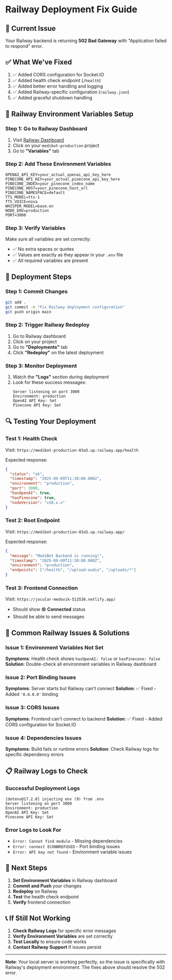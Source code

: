# Railway Deployment Fix Guide

## 🚨 Current Issue
Your Railway backend is returning **502 Bad Gateway** with "Application failed to respond" error.

## ✅ What We've Fixed
1. ✅ Added CORS configuration for Socket.IO
2. ✅ Added health check endpoint (`/health`)
3. ✅ Added better error handling and logging
4. ✅ Added Railway-specific configuration (`railway.json`)
5. ✅ Added graceful shutdown handling

## 🔧 Railway Environment Variables Setup

### **Step 1: Go to Railway Dashboard**
1. Visit [Railway Dashboard](https://railway.app/dashboard)
2. Click on your `medibot-production` project
3. Go to **"Variables"** tab

### **Step 2: Add These Environment Variables**
```
OPENAI_API_KEY=your_actual_openai_api_key_here
PINECONE_API_KEY=your_actual_pinecone_api_key_here
PINECONE_INDEX=your_pinecone_index_name
PINECONE_HOST=your_pinecone_host_url
PINECONE_NAMESPACE=default
TTS_MODEL=tts-1
TTS_VOICE=nova
WHISPER_MODEL=base.en
NODE_ENV=production
PORT=3000
```

### **Step 3: Verify Variables**
Make sure all variables are set correctly:
- ✅ No extra spaces or quotes
- ✅ Values are exactly as they appear in your `.env` file
- ✅ All required variables are present

## 🚀 Deployment Steps

### **Step 1: Commit Changes**
```bash
git add .
git commit -m "Fix Railway deployment configuration"
git push origin main
```

### **Step 2: Trigger Railway Redeploy**
1. Go to Railway dashboard
2. Click on your project
3. Go to **"Deployments"** tab
4. Click **"Redeploy"** on the latest deployment

### **Step 3: Monitor Deployment**
1. Watch the **"Logs"** section during deployment
2. Look for these success messages:
   ```
   Server listening on port 3000
   Environment: production
   OpenAI API Key: Set
   Pinecone API Key: Set
   ```

## 🔍 Testing Your Deployment

### **Test 1: Health Check**
Visit: `https://medibot-production-03a5.up.railway.app/health`

Expected response:
```json
{
  "status": "ok",
  "timestamp": "2025-09-09T11:30:00.000Z",
  "environment": "production",
  "port": 3000,
  "hasOpenAI": true,
  "hasPinecone": true,
  "nodeVersion": "v18.x.x"
}
```

### **Test 2: Root Endpoint**
Visit: `https://medibot-production-03a5.up.railway.app/`

Expected response:
```json
{
  "message": "MediBot Backend is running!",
  "timestamp": "2025-09-09T11:30:00.000Z",
  "environment": "production",
  "endpoints": ["/health", "/upload-audio", "/uploads/*"]
}
```

### **Test 3: Frontend Connection**
Visit: `https://jocular-medovik-513536.netlify.app/`
- Should show 🟢 **Connected** status
- Should be able to send messages

## 🐛 Common Railway Issues & Solutions

### **Issue 1: Environment Variables Not Set**
**Symptoms**: Health check shows `hasOpenAI: false` or `hasPinecone: false`
**Solution**: Double-check all environment variables in Railway dashboard

### **Issue 2: Port Binding Issues**
**Symptoms**: Server starts but Railway can't connect
**Solution**: ✅ Fixed - Added `'0.0.0.0'` binding

### **Issue 3: CORS Issues**
**Symptoms**: Frontend can't connect to backend
**Solution**: ✅ Fixed - Added CORS configuration for Socket.IO

### **Issue 4: Dependencies Issues**
**Symptoms**: Build fails or runtime errors
**Solution**: Check Railway logs for specific dependency errors

## 📋 Railway Logs to Check

### **Successful Deployment Logs**
```
[dotenv@17.2.0] injecting env (9) from .env
Server listening on port 3000
Environment: production
OpenAI API Key: Set
Pinecone API Key: Set
```

### **Error Logs to Look For**
- `Error: Cannot find module` - Missing dependencies
- `Error: connect ECONNREFUSED` - Port binding issues
- `Error: API key not found` - Environment variable issues

## 🎯 Next Steps

1. **Set Environment Variables** in Railway dashboard
2. **Commit and Push** your changes
3. **Redeploy** on Railway
4. **Test** the health check endpoint
5. **Verify** frontend connection

## 📞 If Still Not Working

1. **Check Railway Logs** for specific error messages
2. **Verify Environment Variables** are set correctly
3. **Test Locally** to ensure code works
4. **Contact Railway Support** if issues persist

---

**Note**: Your local server is working perfectly, so the issue is specifically with Railway's deployment environment. The fixes above should resolve the 502 error.
